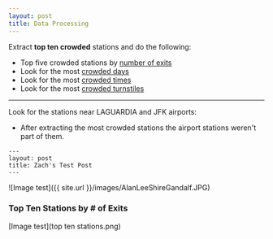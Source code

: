 ```yaml
---
layout: post
title: Data Processing
---
```


Extract __top ten crowded__ stations and do the following:

* Top five crowded stations by <span style="text-decoration: underline">number of exits</span>
* Look for the most <span style="text-decoration: underline">crowded days</span>
* Look for the most <span style="text-decoration: underline">crowded times</span>
* Look for the most <span style="text-decoration: underline">crowded turnstiles</span>

--- 

Look for the stations near LAGUARDIA and JFK airports:
* After extracting the most crowded stations the airport stations weren't part of them. 


```
---
layout: post
title: Zach's Test Post
---
```
![Image test]({{ site.url }}/images/AlanLeeShireGandalf.JPG)

### Top Ten Stations by # of Exits

[Image test](top ten stations.png)

